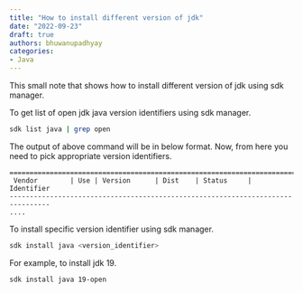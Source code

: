```yaml
---
title: "How to install different version of jdk"
date: "2022-09-23"
draft: true
authors: bhuwanupadhyay
categories:
- Java
---
```


This small note that shows how to install different version of jdk using sdk manager.

<!--more-->

To get list of open jdk java version identifiers using sdk manager.

```bash
sdk list java | grep open
```

The output of above command will be in below format. Now, from here you need to pick appropriate version identifiers.

```
================================================================================
 Vendor        | Use | Version      | Dist    | Status     | Identifier
--------------------------------------------------------------------------------        
....
```

To install specific version identifier using sdk manager.

```bash
sdk install java <version_identifier>
```

For example, to install jdk 19.

```bash
sdk install java 19-open
```